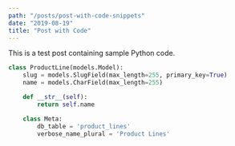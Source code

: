 ```yaml
---
path: "/posts/post-with-code-snippets"
date: "2019-08-19"
title: "Post with Code"
---
```


This is a test post containing sample Python code.

```python
class ProductLine(models.Model):
    slug = models.SlugField(max_length=255, primary_key=True)
    name = models.CharField(max_length=255)

    def __str__(self):
        return self.name

    class Meta:
        db_table = 'product_lines'
        verbose_name_plural = 'Product Lines'
```
